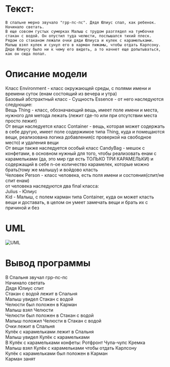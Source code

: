 # Текст:
```
В спальне мерно звучало "грр-пс-пс". Дядя Юлиус спал, как ребенок. Начинало светать.
В еще совсем густых сумерках Малыш с трудом разглядел на тумбочке стакан с водой. Он опустил туда челюсти, послышался тихий плеск.
Рядом со стаканом лежали очки дяди Юлиуса и кулек с карамельками. Малыш взял кулек и сунул его в карман пижамы, чтобы отдать Карлсону.
Дяде Юлиусу было ни к чему его видеть, а то начнет еще допытываться, как он сюда попал.
```

# Описание модели
Класс Environment - класс окружающей среды, с полями имени и времени суток (енам состоящий из вечера и утра)  
Базовый абстрактный класс - Сущность Essence - от него наследуются следующие:  
Вещь Thing - класс, обозначающий вещь, имеет поле имени и места, нужного для метода лежать (лежит где-то или при отсутствии места просто лежит)  
От вещи наследуется класс Container - вещь, которая может содержать в себе другую, имеет поле содержимое типа Thing, куда и помещаются вещи, реализована логика добавления(с проверкой на свободное место) и удаления вещи   
От вещи также наследуется особый класс CandyBag - мешок с конфетами, в основном нужный для того, чтобы реализовать енам с карамельками (да, это мир где есть ТОЛЬКО ТРИ КАРАМЕЛЬКИ) и содержащий в себе n-ое количество карамелек, которые можно брать(тому же малышу) и войдово класть  
Человек Person - класс человека, есть поля имени и состояния(спит/не спит енам)  
от человека наследуются два final класса:  
Julius - Юлиус  
Kid - Малыш, с полем карман типа Container, куда он может класть вещи и доставать, в целом он умеет замечать вещи и брать их с причиной и без  

# UML
![UML](https://github.com/nikzarch/lab3/assets/153365178/b5f4d561-37ec-4d89-aec7-749e53372f65)

# Вывод программы  
В Спальня звучал грр-пс-пс  
Начинало светать  
Дядя Юлиус спит  
Стакан с водой лежит в Спальня  
Малыш увидел Стакан с водой  
Челюсти был положен в Карман  
Малыш взял Челюсти  
Челюсти был положен в Стакан с водой  
Малыш положил Челюсти в Стакан с водой  
Очки лежит в Спальня  
Кулёк с карамельками лежит в Спальня  
Малыш увидел Кулёк с карамельками  
В Кулёк с карамельками конфеты: Ротфронт Чупа-чупс Кремка   
Малыш взял Кулёк с карамельками чтобы отдать Карлсону  
Кулёк с карамельками был положен в Карман  
Карман занят  



